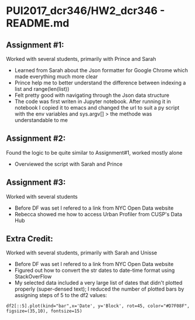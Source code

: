 # PUI2017_dcr346/HW2_dcr346 - README.md

## Assignment #1:

Worked with several students, primarily with Prince and Sarah 
- Learned from Sarah about the Json formatter for Google Chrome which made everything much more clear
- Prince help me to better understand the difference between indexing a list and range(len(list))
- Felt pretty good with navigating through the Json data structure
- The code was first writen in Jupyter notebook. After running it in notebook I copied it to emacs and changed the url to suit a py script with the env variables and sys.argv[] > the methode was understandable to me

## Assignment #2:

Found the logic to be quite similar to Assignment#1, worked mostly alone
- Overviewed the script with Sarah and Prince

## Assignment #3:

Worked with several students 
- Before DF was set I refered to a link from NYC Open Data website
- Rebecca showed me how to access Urban Profiler from CUSP's Data Hub

## Extra Credit:

Worked with several students, primarily with Sarah and Unisse 
- Before DF was set I refered to a link from NYC Open Data website
- Figured out how to convert the str dates to date-time format using StackOverFlow
- My selected data included a very large list of dates that didn't plotted properly (super-densed text); I reduced the number of plotted bars by assigning steps of 5 to the df2 values:

```
df2[::5].plot(kind="bar",x='Date', y='Block', rot=45, color="#D7F08F", figsize=(35,10), fontsize=15)
```

